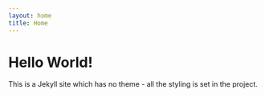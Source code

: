 ```yaml
---
layout: home
title: Home
---
```


# Hello World!

This is a Jekyll site which has no theme - all the styling is set in the project.